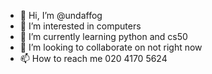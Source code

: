 - 👋 Hi, I’m @undaffog
- 👀 I’m interested in computers
- 🌱 I’m currently learning python and cs50
- 💞️ I’m looking to collaborate on not right now
- 📫 How to reach me 020 4170 5624

<!---
undaffog/undaffog is a ✨ special ✨ repository because its `README.md` (this file) appears on your GitHub profile.
You can click the Preview link to take a look at your changes.
--->
